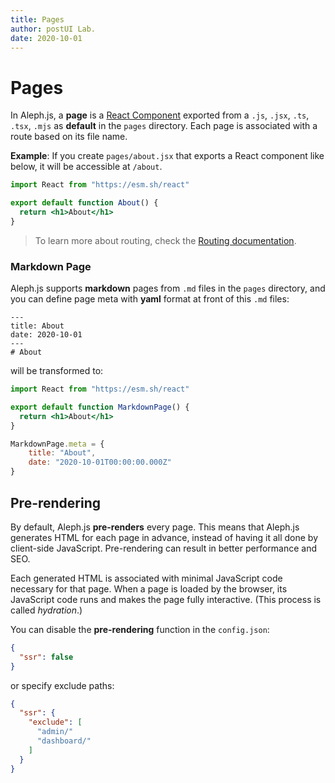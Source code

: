 ```yaml
---
title: Pages
author: postUI Lab.
date: 2020-10-01
---
```


# Pages

In Aleph.js, a **page** is a [React Component](https://reactjs.org/docs/components-and-props.html) exported from a `.js`, `.jsx`, `.ts`, `.tsx`, `.mjs` as **default** in the `pages` directory. Each page is associated with a route based on its file name.

**Example**: If you create `pages/about.jsx` that exports a React component like below, it will be accessible at `/about`.

```jsx
import React from "https://esm.sh/react"

export default function About() {
  return <h1>About</h1>
}
```
> To learn more about routing, check the [Routing documentation](/docs/basic-features/routing).

### Markdown Page
Aleph.js supports **markdown** pages from `.md` files in the `pages` directory, and you can define page meta with **yaml** format at front of this `.md` files:

```
---
title: About
date: 2020-10-01
---
# About
```

will be transformed to:

```jsx
import React from "https://esm.sh/react"

export default function MarkdownPage() {
  return <h1>About</h1>
}

MarkdownPage.meta = {
    title: "About",
    date: "2020-10-01T00:00:00.000Z"
}
```

## Pre-rendering

By default, Aleph.js **pre-renders** every page. This means that Aleph.js generates HTML for each page in advance, instead of having it all done by client-side JavaScript. Pre-rendering can result in better performance and SEO.

Each generated HTML is associated with minimal JavaScript code necessary for that page. When a page is loaded by the browser, its JavaScript code runs and makes the page fully interactive. (This process is called _hydration_.)

You can disable the **pre-rendering** function in the `config.json`:

```json
{
  "ssr": false
}
```

or specify exclude paths:

```json
{
  "ssr": {
    "exclude": [
      "admin/"
      "dashboard/"
    ]
  }
}
```
